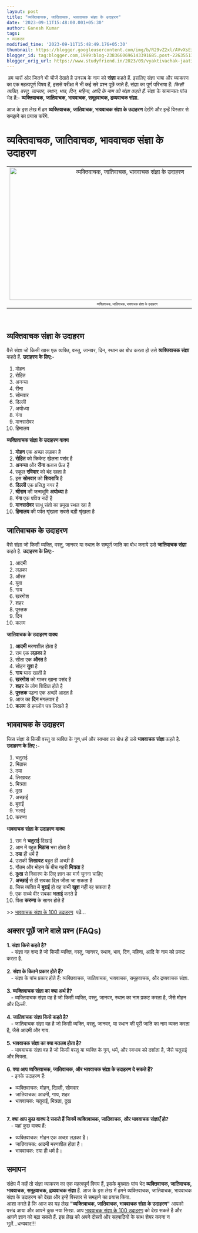 ```yaml
---
layout: post
title: "व्यक्तिवाचक, जातिवाचक, भाववाचक संज्ञा के उदाहरण"
date: '2023-09-11T15:48:00.001+05:30'
author: Ganesh Kumar
tags:
- व्याकरण
modified_time: '2023-09-11T15:48:49.176+05:30'
thumbnail: https://blogger.googleusercontent.com/img/b/R29vZ2xl/AVvXsEiN307HbmzZE8-rFfizq-XwqQRUkxn1ONyC5A94gxMS1Txhc7ZPz8QGXpqVWZq_HyC-38DGEpW-L-aFqfORxwHn0u6BLWrtzun_GqyhZfdbwm5bpcJYMKc-n4_X0fdgSkXISfsNo7POP5LxngD0FzCY_h78ypJsFxrKLhB79B0LpQnayPN38oNfBfnid3k/s72-w640-c-h360/vyaktivachak_jaativachak_bhavvachak.webp
blogger_id: tag:blogger.com,1999:blog-2383660696143391685.post-2263551142400657451
blogger_orig_url: https://www.studyfriend.in/2023/09/vyaktivachak-jaativachak-bhavvachak-sangya.html
---
```


<p>&nbsp;हम चारों ओर जितने भी चीजें देखते है उनसब के नाम को <b>संज्ञा </b>कहते हैं. इसलिए संज्ञा भाषा और व्याकरण का एक महत्वपूर्ण विषय हैं, इससे परीक्षा में भी कई सरे प्रश्न पूछें जाते हैं. संज्ञा का पूर्ण परिभाषा हैं: <i>किसी व्यक्ति, वस्तु, जानवर, स्थान, भाव, दिन, महिना, आदि के नाम को संज्ञा कहते हैं</i>. संज्ञा के सामान्यतः पांच भेद हैं:- <b>व्यक्तिवाचक, जातिवाचक, भाववाचक, समूहवाचक, द्रव्यवाचक संज्ञा.</b>&nbsp;</p><p>आज के इस लेख में हम&nbsp;<b>व्यक्तिवाचक, जातिवाचक, भाववाचक संज्ञा के उदाहरण</b> देखेंगे और इन्हें विस्तार से समझने का प्रयास करेंगे.&nbsp;</p><h1 style="text-align: left;">व्यक्तिवाचक, जातिवाचक, भाववाचक संज्ञा के उदाहरण</h1><table align="center" cellpadding="0" cellspacing="0" class="tr-caption-container" style="margin-left: auto; margin-right: auto;"><tbody><tr><td style="text-align: center;"><a href="https://blogger.googleusercontent.com/img/b/R29vZ2xl/AVvXsEiN307HbmzZE8-rFfizq-XwqQRUkxn1ONyC5A94gxMS1Txhc7ZPz8QGXpqVWZq_HyC-38DGEpW-L-aFqfORxwHn0u6BLWrtzun_GqyhZfdbwm5bpcJYMKc-n4_X0fdgSkXISfsNo7POP5LxngD0FzCY_h78ypJsFxrKLhB79B0LpQnayPN38oNfBfnid3k/s2560/vyaktivachak_jaativachak_bhavvachak.webp" imageanchor="1" style="margin-left: auto; margin-right: auto;"><img alt="व्यक्तिवाचक, जातिवाचक, भाववाचक संज्ञा के उदाहरण" border="0" data-original-height="1440" data-original-width="2560" height="360" src="https://blogger.googleusercontent.com/img/b/R29vZ2xl/AVvXsEiN307HbmzZE8-rFfizq-XwqQRUkxn1ONyC5A94gxMS1Txhc7ZPz8QGXpqVWZq_HyC-38DGEpW-L-aFqfORxwHn0u6BLWrtzun_GqyhZfdbwm5bpcJYMKc-n4_X0fdgSkXISfsNo7POP5LxngD0FzCY_h78ypJsFxrKLhB79B0LpQnayPN38oNfBfnid3k/w640-h360/vyaktivachak_jaativachak_bhavvachak.webp" title="व्यक्तिवाचक, जातिवाचक, भाववाचक संज्ञा के उदाहरण" width="640" /></a></td></tr><tr><td class="tr-caption" style="text-align: center;"><span style="font-size: xx-small;">व्यक्तिवाचक, जातिवाचक, भाववाचक संज्ञा के उदाहरण</span></td></tr></tbody></table><div><br /></div><h2 style="text-align: left;">व्यक्तिवाचक संज्ञा के उदाहरण</h2><div>वैसे संज्ञा जो किसी खास एक व्यक्ति, वस्तु, जानवर, दिन, स्थान का बोध करता हो उसे <b>व्यक्तिवाचक संज्ञा</b> कहते हैं. <b>उदाहरण के लिए</b>:-</div><div><ol style="text-align: left;"><li>मोहन</li><li>रोहित</li><li>अनन्या</li><li>रीना</li><li>सोमवार</li><li>दिल्ली</li><li>अयोध्या</li><li>गंगा</li><li>मानसरोवर</li><li>हिमालय</li></ol></div><div><b>व्यक्तिवाचक संज्ञा के उदाहरण वाक्य</b></div><div><ol style="text-align: left;"><li><b>मोहन</b> एक अच्छा लड़का है</li><li><b>रोहित</b> को क्रिकेट खेलना पसंद है</li><li><b>अनन्या</b> और <b>रीना</b> क्लास फ्रेंड हैं</li><li>स्कूल <b>रविवार</b> को बंद रहता है</li><li>इस <b>सोमवार</b> को <b>शिवरात्रि</b> है</li><li><b>दिल्ली</b> एक प्रसिद्ध नगर है</li><li><b>श्रीराम</b> की जन्मभूमि <b>अयोध्या</b> है</li><li><b>गंगा</b> एक पवित्र नदी है</li><li><b>मानसरोवर</b> साधू संतो का प्रमुख स्थल रहा है</li><li><b>हिमालय</b> की पर्वत श्रृंखला सबसे बड़ी श्रृंखला है</li></ol></div><h2 style="text-align: left;">जातिवाचक के उदाहरण</h2><div>वैसे संज्ञा जो किसी व्यक्ति, वस्तु, जानवर या स्थान के सम्पूर्ण जाति का बोध कराये उसे <b>जातिवाचक संज्ञा</b> कहते है. <b>उदाहरण के लिए</b>:-</div><div><ol style="text-align: left;"><li>आदमी</li><li>लड़का</li><li>औरत</li><li>युवा</li><li>गाय</li><li>खरगोश</li><li>शहर</li><li>पुस्तक</li><li>दिन</li><li>कलम</li></ol></div><p style="text-align: left;"><b>जातिवाचक के उदाहरण वाक्य</b></p><p style="text-align: left;"></p><ol style="text-align: left;"><li><b>आदमी</b> मरणशील होता है</li><li>राम एक <b>लड़का</b> है&nbsp;</li><li>सीता एक <b>औरत </b>है&nbsp;</li><li>सोहन <b>युवा</b> है&nbsp;</li><li><b>गाय</b> घास खाती है&nbsp;</li><li><b>खरगोश</b> को गाजर खाना पसंद है&nbsp;</li><li><b>शहर</b> के लोग शिक्षित होते है&nbsp;</li><li><b>पुस्तक</b> पढ़ना एक अच्छी आदत है&nbsp;</li><li>आज का <b>दिन</b> मंगलवार है&nbsp;</li><li><b>कलम</b> से हमलोग पत्र लिखते है</li></ol><h2 style="text-align: left;">भाववाचक के उदाहरण&nbsp;</h2><div>जिस संज्ञा से किसी वस्तु या व्यक्ति के गुण,धर्म और स्वभाव का बोध हो उसे <b>भाववाचक संज्ञा </b>कहते है. <b>उदाहरण के लिए :-</b></div><div><ol style="text-align: left;"><li>चतुराई&nbsp;</li><li>मिठास&nbsp;</li><li>दया</li><li>लिखावट&nbsp;</li><li>मित्रता</li><li>दुख&nbsp;</li><li>अच्छाई&nbsp;</li><li>बुराई&nbsp;</li><li>भलाई</li><li>करुणा</li></ol><p style="text-align: left;"><b>भाववाचक संज्ञा के उदाहरण वाक्य</b></p></div><div><ol style="text-align: left;"><li>राम ने <b>चतुराई</b> दिखाई</li><li>आम में बहुत <b>मिठास</b> भरा होता है</li><li><b>दया</b> ही धर्म है&nbsp;</li><li>उसकी <b>लिखावट</b> बहुत ही अच्छी है&nbsp;</li><li>गौतम और मोहन के बीच गहरी <b>मित्रता</b> है</li><li><b>दुःख</b> से निवारण के लिए ज्ञान का मार्ग चुनना चाहिए</li><li><b>अच्छाई</b> से ही सबका दिल जीता जा सकता है</li><li>जिस व्यक्ति में <b>बुराई</b> हो वह कभी <b>खुश</b> नहीं रह सकता है</li><li>एक सच्चे वीर सबका <b>भलाई</b> करते है</li><li>पिता <b>करुणा</b> के सागर होते हैं</li></ol></div><p style="text-align: left;">&gt;&gt;&nbsp;<a href="{{ site.baseurl }}{% post_url 2023-08-20-bhavvachak-sangya-ke-udaharan %}">भाववाचक संज्ञा के 100 उदाहरण</a>&nbsp; पढ़ें...</p><h2 style="text-align: left;">अक्सर पूछें जाने वाले प्रश्न (FAQs)</h2><div><div><b>1. संज्ञा किसे कहते है?</b></div><div>&nbsp; &nbsp;- संज्ञा वह शब्द है जो किसी व्यक्ति, वस्तु, जानवर, स्थान, भाव, दिन, महिना, आदि के नाम को प्रकट करता है.</div><div><br /></div><div><b>2. संज्ञा के कितने प्रकार होते हैं?</b></div><div>&nbsp; &nbsp;- संज्ञा के पांच प्रकार होते हैं: व्यक्तिवाचक, जातिवाचक, भाववाचक, समूहवाचक, और द्रव्यवाचक संज्ञा.</div><div><br /></div><div><b>3. व्यक्तिवाचक संज्ञा का क्या अर्थ है?</b></div><div>&nbsp; &nbsp;- व्यक्तिवाचक संज्ञा वह है जो किसी व्यक्ति, वस्तु, जानवर, स्थान का नाम प्रकट करता है, जैसे मोहन और दिल्ली.</div><div><br /></div><div><b>4. जातिवाचक संज्ञा किसे कहते है?</b></div><div>&nbsp; &nbsp;- जातिवाचक संज्ञा वह है जो किसी व्यक्ति, वस्तु, जानवर, या स्थान की पूरी जाति का नाम व्यक्त करता है, जैसे आदमी और गाय.</div><div><br /></div><div><b>5. भाववाचक संज्ञा का क्या मतलब होता है?</b></div><div>&nbsp; &nbsp;- भाववाचक संज्ञा वह है जो किसी वस्तु या व्यक्ति के गुण, धर्म, और स्वभाव को दर्शाता है, जैसे चतुराई और मित्रता.</div><div><br /></div><div><b>6. क्या आप व्यक्तिवाचक, जातिवाचक, और भाववाचक संज्ञा के उदाहरण दे सकते हैं?</b></div><div>&nbsp; &nbsp;- इनके उदाहरण हैं:</div><div><ul style="text-align: left;"><li>व्यक्तिवाचक: मोहन, दिल्ली, सोमवार</li><li>जातिवाचक: आदमी, गाय, शहर</li><li>भाववाचक: चतुराई, मित्रता, दुख</li></ul></div><div><b><br /></b></div><div><b>7. क्या आप कुछ वाक्य दे सकते हैं जिनमें व्यक्तिवाचक, जातिवाचक, और भाववाचक संज्ञाएँ हो?</b></div><div>&nbsp; &nbsp;- यहां कुछ वाक्य हैं:</div><div><ul style="text-align: left;"><li>व्यक्तिवाचक: मोहन एक अच्छा लड़का है।</li><li>जातिवाचक: आदमी मरणशील होता है।</li><li>भाववाचक: दया ही धर्म है।</li></ul></div><h2 style="text-align: left;">समापन</h2></div><div>संक्षेप में कहें तो संज्ञा व्याकरण का एक महत्वपूर्ण विषय हैं, इसके मुख्यतः पांच भेद&nbsp;<b>व्यक्तिवाचक, जातिवाचक, भाववाचक, समूहवाचक, द्रव्यवाचक संज्ञा</b>&nbsp;हैं. आज के इस लेख में हमने&nbsp;व्यक्तिवाचक, जातिवाचक, भाववाचक संज्ञा के उदाहरण को देखा और इन्हें विस्तार से समझने का प्रयास किया.</div><div>आशा करते है कि आज का यह लेख <b>"व्यक्तिवाचक, जातिवाचक, भाववाचक संज्ञा के उदाहरण"</b> आपको पसंद आया और आपने कुछ नया सिखा. आप <a href="{{ site.baseurl }}{% post_url 2023-08-20-bhavvachak-sangya-ke-udaharan %}">भाववाचक संज्ञा के 100 उदाहरण</a> को देख सकते है और आपने ज्ञान को बढ़ा सकते हैं. इस लेख को अपने दोस्तों और सहपाठियों के साथ शेयर करना न भूलें...धन्यवाद!!!</div><div><br /></div>




<script type="application/ld+json">
{
  "@context": "https://schema.org",
  "@type": "FAQPage",
  "mainEntity": [
    {
      "@type": "Question",
      "name": "संज्ञा किसे कहते है?",
      "acceptedAnswer": {
        "@type": "Answer",
        "text": "संज्ञा वह शब्द है जो किसी व्यक्ति, वस्तु, जानवर, स्थान, भाव, दिन, महिना, आदि के नाम को प्रकट करता है."
      }
    },
    {
      "@type": "Question",
      "name": "संज्ञा के कितने प्रकार होते हैं?",
      "acceptedAnswer": {
        "@type": "Answer",
        "text": "संज्ञा के पांच प्रकार होते हैं: व्यक्तिवाचक, जातिवाचक, भाववाचक, समूहवाचक, और द्रव्यवाचक संज्ञा."
      }
    },
    {
      "@type": "Question",
      "name": "व्यक्तिवाचक संज्ञा का क्या अर्थ है?",
      "acceptedAnswer": {
        "@type": "Answer",
        "text": "व्यक्तिवाचक संज्ञा वह है जो किसी व्यक्ति, वस्तु, जानवर, स्थान का नाम प्रकट करता है, जैसे मोहन और दिल्ली."
      }
    },
    {
      "@type": "Question",
      "name": "जातिवाचक संज्ञा किसे कहते है?",
      "acceptedAnswer": {
        "@type": "Answer",
        "text": "जातिवाचक संज्ञा वह है जो किसी व्यक्ति, वस्तु, जानवर, या स्थान की पूरी जाति का नाम व्यक्त करता है, जैसे आदमी और गाय."
      }
    },
    {
      "@type": "Question",
      "name": "क्या आप व्यक्तिवाचक, जातिवाचक, और भाववाचक संज्ञा के उदाहरण दे सकते हैं?",
      "acceptedAnswer": {
        "@type": "Answer",
        "text": "इनके उदाहरण हैं:\nव्यक्तिवाचक: मोहन, दिल्ली, सोमवार\nजातिवाचक: आदमी, गाय, शहर\nभाववाचक: चतुराई, मित्रता, दुख"
      }
    },
    {
      "@type": "Question",
      "name": "क्या आप कुछ वाक्य दे सकते हैं जिनमें व्यक्तिवाचक, जातिवाचक, और भाववाचक संज्ञाएँ हो?",
      "acceptedAnswer": {
        "@type": "Answer",
        "text": "यहां कुछ वाक्य हैं:\nव्यक्तिवाचक: मोहन एक अच्छा लड़का है।\nजातिवाचक: आदमी मरणशील होता है।\nभाववाचक: दया ही धर्म है।"
      }
    }
  ]
}
</script>

